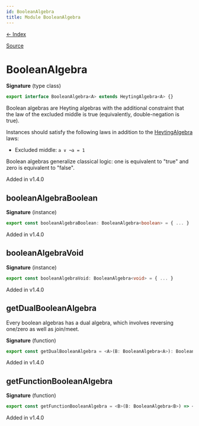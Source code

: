 ```yaml
---
id: BooleanAlgebra
title: Module BooleanAlgebra
---
```


[← Index](.)

[Source](https://github.com/gcanti/fp-ts/blob/master/src/BooleanAlgebra.ts)

# BooleanAlgebra

**Signature** (type class)

```ts
export interface BooleanAlgebra<A> extends HeytingAlgebra<A> {}
```

Boolean algebras are Heyting algebras with the additional constraint that the law of the excluded middle is true
(equivalently, double-negation is true).

Instances should satisfy the following laws in addition to the [HeytingAlgebra](./HeytingAlgebra.md) laws:

- Excluded middle: `a ∨ ¬a = 1`

Boolean algebras generalize classical logic: one is equivalent to "true" and zero is equivalent to "false".

Added in v1.4.0

## booleanAlgebraBoolean

**Signature** (instance)

```ts
export const booleanAlgebraBoolean: BooleanAlgebra<boolean> = { ... }
```

Added in v1.4.0

## booleanAlgebraVoid

**Signature** (instance)

```ts
export const booleanAlgebraVoid: BooleanAlgebra<void> = { ... }
```

Added in v1.4.0

## getDualBooleanAlgebra

Every boolean algebras has a dual algebra, which involves reversing one/zero as well as join/meet.

**Signature** (function)

```ts
export const getDualBooleanAlgebra = <A>(B: BooleanAlgebra<A>): BooleanAlgebra<A> => { ... }
```

Added in v1.4.0

## getFunctionBooleanAlgebra

**Signature** (function)

```ts
export const getFunctionBooleanAlgebra = <B>(B: BooleanAlgebra<B>) => <A = never>(): BooleanAlgebra<(a: A) => B> => { ... }
```

Added in v1.4.0
